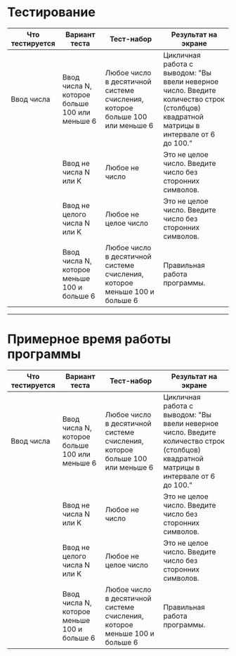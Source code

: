 # Тестирование

| Что тестируется | Вариант теста                                 | Тест-набор                                                                  | Результат на экране                                                                                                                    |
|-----------------|-----------------------------------------------|-----------------------------------------------------------------------------|----------------------------------------------------------------------------------------------------------------------------------------|
| Ввод числа      | Ввод числа N, которое больше 100 или меньше 6 | Любое число в десятичной системе счисления, которое больше 100 или меньше 6 | Цикличная работа с выводом: "Вы ввели неверное число. Введите количество строк (столбцов) квадратной матрицы в интервале от 6 до 100." |
|                 | Ввод не числа N или K                         | Любое не число                                                              | Это не целое число. Введите число без сторонних символов.                                                                              |
|                 | Ввод не целого числа N или K                  | Любое не целое число                                                        | Это не целое число. Введите число без сторонних символов.                                                                              |
|                 | Ввод числа N, которое меньше 100 и больше 6   | Любое число в десятичной системе счисления, которое меньше 100 и больше 6   | Правильная работа программы.                                                                                                           |

_________________________________________________________________________________________________________________________________________________________________________
# Примерное время работы программы

| Что тестируется | Вариант теста                                 | Тест-набор                                                                  | Результат на экране                                                                                                                    |
|-----------------|-----------------------------------------------|-----------------------------------------------------------------------------|----------------------------------------------------------------------------------------------------------------------------------------|
| Ввод числа      | Ввод числа N, которое больше 100 или меньше 6 | Любое число в десятичной системе счисления, которое больше 100 или меньше 6 | Цикличная работа с выводом: "Вы ввели неверное число. Введите количество строк (столбцов) квадратной матрицы в интервале от 6 до 100." |
|                 | Ввод не числа N или K                         | Любое не число                                                              | Это не целое число. Введите число без сторонних символов.                                                                              |
|                 | Ввод не целого числа N или K                  | Любое не целое число                                                        | Это не целое число. Введите число без сторонних символов.                                                                              |
|                 | Ввод числа N, которое меньше 100 и больше 6   | Любое число в десятичной системе счисления, которое меньше 100 и больше 6   | Правильная работа программы.                                                                                                           |
